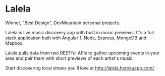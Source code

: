 # Lalela
Winner, "Best Design", DevMountain personal projects. 

Lalela is live music discovery app with built in music previews. It's a full stack application built with Angular 1, Node, Express, MongoDB and Mapbox. 

Lalela pulls data from two RESTful APIs to gather upcoming events in your area and pair them with short previews of each artist's music. 

Start discovering local shows you'll love at http://lalela.herokuapp.com/.
